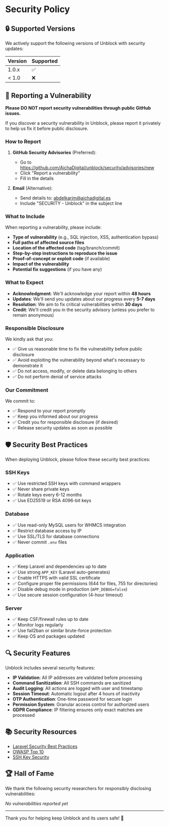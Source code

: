 # Security Policy

## 🔒 Supported Versions

We actively support the following versions of Unblock with security updates:

| Version | Supported          |
| ------- | ------------------ |
| 1.0.x   | :white_check_mark: |
| < 1.0   | :x:                |

## 🚨 Reporting a Vulnerability

**Please DO NOT report security vulnerabilities through public GitHub issues.**

If you discover a security vulnerability in Unblock, please report it privately to help us fix it before public disclosure.

### How to Report

1. **GitHub Security Advisories** (Preferred):
   - Go to https://github.com/AichaDigital/unblock/security/advisories/new
   - Click "Report a vulnerability"
   - Fill in the details

2. **Email** (Alternative):
   - Send details to: abdelkarim@aichadigital.es
   - Include "SECURITY - Unblock" in the subject line

### What to Include

When reporting a vulnerability, please include:

- **Type of vulnerability** (e.g., SQL injection, XSS, authentication bypass)
- **Full paths of affected source files**
- **Location of the affected code** (tag/branch/commit)
- **Step-by-step instructions to reproduce the issue**
- **Proof-of-concept or exploit code** (if available)
- **Impact of the vulnerability**
- **Potential fix suggestions** (if you have any)

### What to Expect

- **Acknowledgment**: We'll acknowledge your report within **48 hours**
- **Updates**: We'll send you updates about our progress every **5-7 days**
- **Resolution**: We aim to fix critical vulnerabilities within **30 days**
- **Credit**: We'll credit you in the security advisory (unless you prefer to remain anonymous)

### Responsible Disclosure

We kindly ask that you:

- ✅ Give us reasonable time to fix the vulnerability before public disclosure
- ✅ Avoid exploiting the vulnerability beyond what's necessary to demonstrate it
- ✅ Do not access, modify, or delete data belonging to others
- ✅ Do not perform denial of service attacks

### Our Commitment

We commit to:

- ✅ Respond to your report promptly
- ✅ Keep you informed about our progress
- ✅ Credit you for responsible disclosure (if desired)
- ✅ Release security updates as soon as possible

## 🛡️ Security Best Practices

When deploying Unblock, please follow these security best practices:

### SSH Keys
- ✅ Use restricted SSH keys with command wrappers
- ✅ Never share private keys
- ✅ Rotate keys every 6-12 months
- ✅ Use ED25519 or RSA 4096-bit keys

### Database
- ✅ Use read-only MySQL users for WHMCS integration
- ✅ Restrict database access by IP
- ✅ Use SSL/TLS for database connections
- ✅ Never commit `.env` files

### Application
- ✅ Keep Laravel and dependencies up to date
- ✅ Use strong `APP_KEY` (Laravel auto-generates)
- ✅ Enable HTTPS with valid SSL certificate
- ✅ Configure proper file permissions (644 for files, 755 for directories)
- ✅ Disable debug mode in production (`APP_DEBUG=false`)
- ✅ Use secure session configuration (4-hour timeout)

### Server
- ✅ Keep CSF/firewall rules up to date
- ✅ Monitor logs regularly
- ✅ Use fail2ban or similar brute-force protection
- ✅ Keep OS and packages updated

## 🔍 Security Features

Unblock includes several security features:

- **IP Validation**: All IP addresses are validated before processing
- **Command Sanitization**: All SSH commands are sanitized
- **Audit Logging**: All actions are logged with user and timestamp
- **Session Timeout**: Automatic logout after 4 hours of inactivity
- **OTP Authentication**: One-time password for secure login
- **Permission System**: Granular access control for authorized users
- **GDPR Compliance**: IP filtering ensures only exact matches are processed

## 📚 Security Resources

- [Laravel Security Best Practices](https://laravel.com/docs/11.x/security)
- [OWASP Top 10](https://owasp.org/www-project-top-ten/)
- [SSH Key Security](https://infosec.mozilla.org/guidelines/openssh)

## 🏆 Hall of Fame

We thank the following security researchers for responsibly disclosing vulnerabilities:

<!-- Will be updated as vulnerabilities are reported and fixed -->

*No vulnerabilities reported yet*

---

Thank you for helping keep Unblock and its users safe! 🙏

